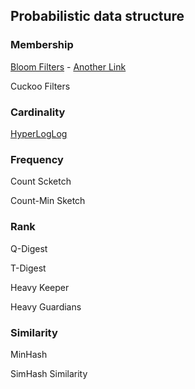 ## Probabilistic data structure

### Membership
[Bloom Filters](https://www.youtube.com/watch?v=V3pzxngeLqw) - [Another Link](https://www.youtube.com/watch?v=gBygn3cVP80)

Cuckoo Filters

### Cardinality
[HyperLogLog ](https://www.youtube.com/watch?v=MunL8nnwscQ)

### Frequency
Count Scketch 

Count-Min Sketch

### Rank
Q-Digest 

T-Digest

Heavy Keeper 

Heavy Guardians

### Similarity

MinHash 

SimHash Similarity
